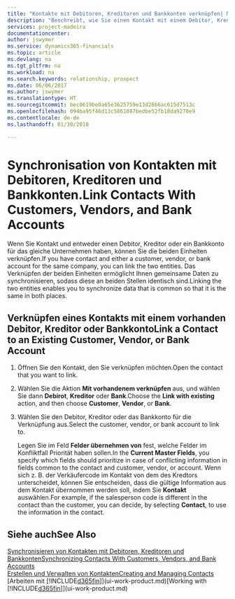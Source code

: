 ```yaml
---
title: "Kontakte mit Debitoren, Kreditoren und Bankkonten verknüpfen| Microsoft Docs"
description: "Beschreibt, wie Sie einen Kontakt mit einem Debitor, Kreditor oder einem Bankkonto aus dem gleichen Unternehmen verknüpfen, sodass Sie allgemeine Daten synchronisieren können."
services: project-madeira
documentationcenter: 
author: jswymer
ms.service: dynamics365-financials
ms.topic: article
ms.devlang: na
ms.tgt_pltfrm: na
ms.workload: na
ms.search.keywords: relationship, prospect
ms.date: 06/06/2017
ms.author: jswymer
ms.translationtype: HT
ms.sourcegitcommit: bec0619be0a65e3625759e13d2866ac615d7513c
ms.openlocfilehash: 094ba95f46d13c5861087bedbe52fb18da9270e9
ms.contentlocale: de-de
ms.lasthandoff: 01/30/2018

---
```

# <a name="link-contacts-with-customers-vendors-and-bank-accounts"></a><span data-ttu-id="56dbf-103">Synchronisation von Kontakten mit Debitoren, Kreditoren und Bankkonten.</span><span class="sxs-lookup"><span data-stu-id="56dbf-103">Link Contacts With Customers, Vendors, and Bank Accounts</span></span>
<span data-ttu-id="56dbf-104">Wenn Sie Kontakt und entweder einen Debitor, Kreditor oder ein Bankkonto für das gleiche Unternehmen haben, können Sie die beiden Einheiten verknüpfen.</span><span class="sxs-lookup"><span data-stu-id="56dbf-104">If you have contact and either a customer, vendor, or bank account for the same company, you can link the two entities.</span></span> <span data-ttu-id="56dbf-105">Das Verknüpfen der beiden Einheiten ermöglicht Ihnen gemeinsame Daten zu synchronisieren, sodass diese an beiden Stellen identisch sind.</span><span class="sxs-lookup"><span data-stu-id="56dbf-105">Linking the two entities enables you to synchronize data that is common so that it is the same in both places.</span></span>

## <a name="link-a-contact-to-an-existing-customer-vendor-or-bank-account"></a><span data-ttu-id="56dbf-106">Verknüpfen eines Kontakts mit einem vorhanden Debitor, Kreditor oder Bankkonto</span><span class="sxs-lookup"><span data-stu-id="56dbf-106">Link a Contact to an Existing Customer, Vendor, or Bank Account</span></span>
1. <span data-ttu-id="56dbf-107">Öffnen Sie den Kontakt, den Sie verknüpfen möchten.</span><span class="sxs-lookup"><span data-stu-id="56dbf-107">Open the contact that you want to link.</span></span>
2. <span data-ttu-id="56dbf-108">Wählen Sie die Aktion **Mit vorhandenem verknüpfen** aus, und wählen Sie dann **Debirot**, **Kreditor** oder **Bank**.</span><span class="sxs-lookup"><span data-stu-id="56dbf-108">Choose the **Link with existing** action, and then choose **Customer**, **Vendor**, or **Bank**.</span></span>
3. <span data-ttu-id="56dbf-109">Wählen Sie den Debitor, Kreditor oder das Bankkonto für die Verknüpfung aus.</span><span class="sxs-lookup"><span data-stu-id="56dbf-109">Select the customer, vendor, or bank account to link to.</span></span>

   <span data-ttu-id="56dbf-110">Legen Sie im Feld **Felder übernehmen von** fest, welche Felder im Konfliktfall Priorität haben sollen.</span><span class="sxs-lookup"><span data-stu-id="56dbf-110">In the **Current Master Fields**, you specify which fields should prioritize in case of conflicting information in fields common to the contact and customer, vendor, or account.</span></span> <span data-ttu-id="56dbf-111">Wenn sich z. B. der Verkäufercode im Kontakt von dem des Kredtors unterscheidet, können Sie entscheiden, dass die gültige Information aus dem Kontakt übernommen werden soll, indem Sie **Kontakt** auswählen.</span><span class="sxs-lookup"><span data-stu-id="56dbf-111">For example, if the salesperson code is different in the contact than the customer, you can decide, by selecting **Contact**, to use the information in the contact.</span></span>

## <a name="see-also"></a><span data-ttu-id="56dbf-112">Siehe auch</span><span class="sxs-lookup"><span data-stu-id="56dbf-112">See Also</span></span>
[<span data-ttu-id="56dbf-113">Synchronisieren von Kontakten mit Debitoren, Kreditoren und Bankkonten</span><span class="sxs-lookup"><span data-stu-id="56dbf-113">Synchronizing Contacts With Customers, Vendors, and Bank Accounts</span></span>](marketing-synchronize-contacts-customers-vendors-bank-accounts.md)  
[<span data-ttu-id="56dbf-114">Erstellen und Verwalten von Kontakten</span><span class="sxs-lookup"><span data-stu-id="56dbf-114">Creating and Managing Contacts</span></span>](marketing-contacts.md)  
<span data-ttu-id="56dbf-115">[Arbeiten mit [!INCLUDE[d365fin](includes/d365fin_md.md)]](ui-work-product.md)</span><span class="sxs-lookup"><span data-stu-id="56dbf-115">[Working with [!INCLUDE[d365fin](includes/d365fin_md.md)]](ui-work-product.md)</span></span>  

